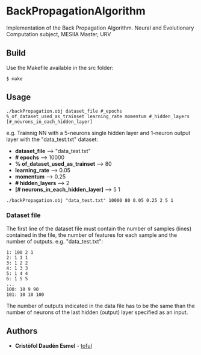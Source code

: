 # BackPropagationAlgorithm
Implementation of the Back Propagation Algorithm. Neural and Evolutionary Computation subject, MESIIA Master, URV 


## Build
Use the Makefile available in the src folder:
```
$ make
```

## Usage
```
./backPropagation.obj dataset_file #_epochs %_of_dataset_used_as_trainset learning_rate momentum #_hidden_layers [#_neurons_in_each_hidden_layer] 
```
e.g. Trainnig NN with a 5-neurons single hidden layer and 1-neuron output layer with the "data_test.txt" dataset:<br />
* **dataset_file** --> "data_test.txt" 
* **# epochs** --> 10000
* **% of_dataset_used_as_trainset** --> 80
* **learning_rate** --> 0.05
* **momentum** --> 0.25
* **# hidden_layers** --> 2 
* **[# neurons_in_each_hidden_layer]** --> 5 1

```
./backPropagation.obj "data_test.txt" 10000 80 0.05 0.25 2 5 1 
```
### Dataset file
The first line of the dataset file must contain the number of samples (lines) contained in the file, the number of features for each sample and the number of outputs. e.g. "data_test.txt":

	1: 100 2 1
	2: 1 1 1
	3: 1 2 2
	4: 1 3 3
	5: 1 4 4
	6: 1 5 5  
	...
	100: 10 9 90
	101: 10 10 100

The number of outputs indicated in the data file has to be the same than the number of neurons of the last hidden (output) layer specified as an input.

## Authors

* **Cristòfol Daudén Esmel** - [toful](https://github.com/toful)